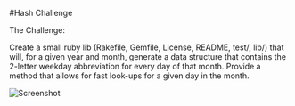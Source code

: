 #Hash Challenge

The Challenge:

Create a small ruby lib (Rakefile, Gemfile, License, README, test/, lib/) that will, for a given year and month, generate a data structure that contains the 2-letter weekday abbreviation for every day of that month. Provide a method that allows for fast look-ups for a given day in the month.

![Screenshot](...)
